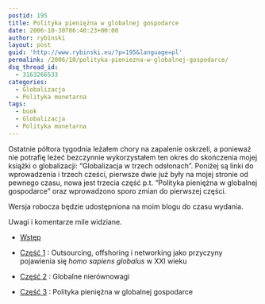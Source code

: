 ```yaml
---
postid: 195
title: Polityka pieniężna w globalnej gospodarce
date: 2006-10-30T06:40:23+00:00
author: rybinski
layout: post
guid: 'http://www.rybinski.eu/?p=195&language=pl'
permalink: /2006/10/polityka-pieniezna-w-globalnej-gospodarce/
dsq_thread_id:
  - 3163266533
categories:
  - Globalizacja
  - Polityka monetarna
tags:
  - book
  - Globalizacja
  - Polityka monetarna
---
```

Ostatnie półtora tygodnia leżałem chory na zapalenie oskrzeli, a ponieważ nie potrafię leżeć bezczynnie wykorzystałem ten okres do skończenia mojej książki o globalizacji: “Globalizacja w trzech odsłonach”. Poniżej są linki do wprowadzenia i trzech cześci, pierwsze dwie już były na mojej stronie od pewnego czasu, nowa jest trzecia część p.t. “Polityka pieniężna w globalnej gospodarce” oraz wprowadzono sporo zmian do pierwszej części. 

Wersja robocza będzie udostępniona na moim blogu do czasu wydania.

Uwagi i komentarze mile widziane.

  * [Wstęp](/uploads/wprowadzenie.pdf)

  * [Część 1](/uploads/offshoring_061027.pdf) : Outsourcing, offshoring i networking jako przyczyny pojawienia się _homo sapiens globalus_ w XXI wieku
  * [Część 2](/uploads/globalne_nierownowagi_061026.pdf) : Globalne nierównowagi
  * [Część 3](/uploads/globalizacja_cz3_061119.pdf) : Polityka pieniężna w globalnej gospodarce
